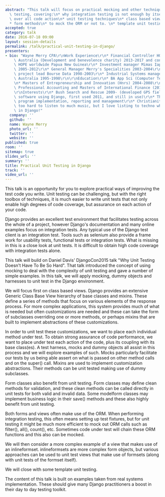 ```yaml
---
abstract: "This talk will focus on practical mocking and other techniques in unit\
  \ testing, covering:\n* why integration testing is not enough by itself\n* assertions\
  \ over all code action\n* unit testing techniques\n* class based view methods \n\
  * form methods\n* to mock the ORM or not to. \n* template unit testing"
accepted: true
category: talk
date: 2016-07-18 09:00
layout: session-details
permalink: /talk/practical-unit-testing-in-django/
presenters:
- bio: "Wayne Merry CPA\r\nWork Experience\r\n* Financial Controller HOPE worldwide\
    \ Australia (Development and benevolence charity) 2013-2017 and consultant to\
    \ HOPE worldwide Papua New Guinea\r\n* Investment manager Mimas Iapetus Trust\
    \ 2005-2012\r\n* General Manager Merry's Specialities 2003-2004\r\n* Trading Systems\
    \ project lead Bourse Data 1998-2003\r\n* Industrial Systems manager United Weighing\
    \ Australia 1995-1998\r\n\r\nEducation\r\n* BA App Sci (Computer Technology) 1991-1994\r\
    \n* Masters of Entrepreneurship and Innovation (Hnrs) 2004-2008\r\n* Masters of\
    \ Professional Accounting and Masters of International Finance (2010-2012)\r\n\
    \r\nInterests\r\n* Bush Search and Rescue 2009- (developed GPS field training\
    \ software using Django, first used 2011, and still in use)\r\n* Third world charity\
    \ program implementation, reporting and management\r\n* Christianity\r\n* I work\
    \ too hard to listen to much music, but I love listing to techno while programming\
    \ in Django!"
  company: ''
  github: ''
  name: Wayne Merry
  photo_url: ''
  twitter: ''
  website: ''
published: true
room: ''
sitemap: true
slides_url: ''
summary: ''
title: Practical Unit Testing in Django
track: ''
video_url: ''
---
```


This talk is an opportunity for you to explore practical ways of improving the test code you write. Unit testing can be challenging, but with the right toolbox of techniques, it is much easier to write unit tests that not only enable high degrees of code coverage, but assurance on each action of your code.

Django provides an excellent test environment that facilitates testing across the whole of a project, however Django's documentation and many online examples focus on integration tests. Any typical use of the Django test client is an integration test. Tools such as selenium also provide a frame work for usability tests, functional tests or integration tests. What is missing in this is a close look at unit tests. It is difficult to obtain high code coverage with integration tests alone.
 
This talk will build on Daniel Davis' DjangoCon2015 talk "Why Unit Testing Doesn't Have To Be So Hard". That talk introduced the concept of using mocking to deal with the complexity of unit testing and gave a number of simple examples. In this talk, we will apply mocking, dummy objects and harnesses to unit test in the Django environment.

We will focus first on class based views. Django provides an extensive Generic Class Base View hierarchy of base classes and mixins. These define a series of methods that focus on various elements of the response process. For more complex applications, this system provides much of what is needed but often customizations are needed and these can take the form of subclasses overriding one or more methods, or perhaps mixins that are built to implement abstractions of these customizations.

In order to unit test these customizations, we want to place each individual method under test. To obtain strong assurance of code performance, we want to place under test each action of the code, plus its coupling with its base class(es). A test harness, mocks and dummy objects all assist in this process and we will explore examples of such. Mocks particularly facilitate our tests by us being able assert on what is passed on other method calls and on the super() call. Mixins are used to implement customization abstractions. Their methods can be unit tested making use of dummy subclasses.

Form classes also benefit from unit testing. Form classes may define clean methods for validation, and these clean methods can be called directly in unit tests for both valid and invalid data. Some modelform classes may implement business logic in their save() methods and these also highly benefit from unit testing.

Both forms and views often make use of the ORM. When performing integration testing, this often means setting up test fixtures, but for unit testing it might be much more efficient to mock out ORM calls such as filter(), all(), count(), etc. Sometimes code under test will chain these ORM functions and this also can be mocked.

We will then consider a more complex example of a view that makes use of an inlineformset. inlineformsets are more complex form objects, but various approaches can be used to unit test views that make use of formsets (along with unit tests of the formset itself).

We will close with some template unit testing.

The content of this talk is built on examples taken from real systems implementation. These should give many Django practitioners a boost in their day to day testing toolkit.